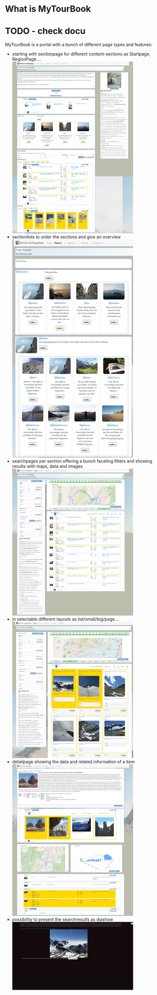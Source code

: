 # What is MyTourBook

# TODO - check docu

MyTourBook is a portal with a bunch of different page types and features:

- starting with sectionpage for different content-sections as Startpage, RegionPage.... ![Sectionpage](images/sectionpage-x400.png)
- sectionlists to order the sections and give an overview ![Sectionlist](images/sectionlist-x400.png)
- searchpages per section offering a bunch faceting filters and showing results with maps, data and images ![Searchpage](images/searchpage-x400.png)
- in selectable different layouts as list/small/big/page.... ![Searchpage Big](images/searchpage-big-x400.png)
- detailpage showing the data and related information of a item ![Showpage](images/showpage-x400.png)
- possibility to present the searchresults as diashow ![Diashow](images/searchpage-page-x400.png)
